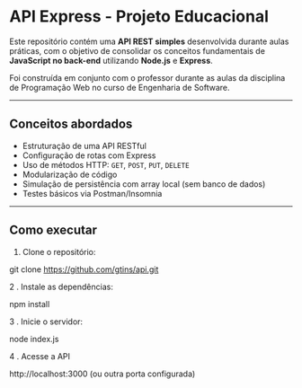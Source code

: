 # API Express - Projeto Educacional

Este repositório contém uma **API REST simples** desenvolvida durante aulas práticas, com o objetivo de consolidar os conceitos fundamentais de **JavaScript no back-end** utilizando **Node.js** e **Express**.

Foi construída em conjunto com o professor durante as aulas da disciplina de Programação Web no curso de Engenharia de Software.

---

## Conceitos abordados

- Estruturação de uma API RESTful
- Configuração de rotas com Express
- Uso de métodos HTTP: `GET`, `POST`, `PUT`, `DELETE`
- Modularização de código
- Simulação de persistência com array local (sem banco de dados)
- Testes básicos via Postman/Insomnia

---

##  Como executar

1. Clone o repositório:

git clone https://github.com/gtins/api.git

2 . Instale as dependências:

npm install

3 . Inicie o servidor:

node index.js

4 . Acesse a API 

http://localhost:3000 (ou outra porta configurada)
